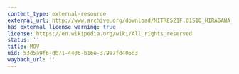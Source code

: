 ```yaml
---
content_type: external-resource
external_url: http://www.archive.org/download/MITRES21F.01S10_HIRAGANA_CHARACTERS/0453.mov
has_external_license_warning: true
license: https://en.wikipedia.org/wiki/All_rights_reserved
status: ''
title: MOV
uid: 53d5a9f6-db71-4406-b16e-379a7fd406d3
wayback_url: ''
---
```

